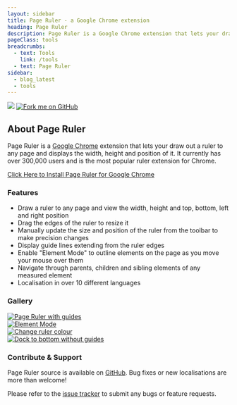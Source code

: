 ```yaml
---
layout: sidebar
title: Page Ruler - a Google Chrome extension
heading: Page Ruler
description: Page Ruler is a Google Chrome extension that lets your draw out a ruler to any page and displays the width, height and position of it. It currently has over 300,000 users and is the most popular ruler extension for Chrome.
pageClass: tools
breadcrumbs:
  - text: Tools
    link: /tools
  - text: Page Ruler
sidebar:
  - blog_latest
  - tools
---
```


<div class="banner">
	<img src="{{ site.baseurl }}/assets/images/tools/page-ruler.png">
	<a class="github" href="https://github.com/wrakky/page-ruler">
		<img src="https://s3.amazonaws.com/github/ribbons/forkme_right_darkblue_121621.png" alt="Fork me on GitHub">
	</a>
</div>

## About Page Ruler

Page Ruler is a [Google Chrome](https://www.google.com/chrome) extension that lets your draw out a ruler
to any page and displays the width, height and position of it. It currently has over 300,000 users and is the most popular
ruler extension for Chrome.

<a class="btn btn-primary" href="https://chrome.google.com/webstore/detail/jlpkojjdgbllmedoapgfodplfhcbnbpn">
  Click Here to Install Page Ruler for Google Chrome
  <i class="glyphicon glyphicon-chevron-right"></i>
</a>

### Features

* Draw a ruler to any page and view the width, height and top, bottom, left and right position
* Drag the edges of the ruler to resize it
* Manually update the size and position of the ruler from the toolbar to make precision changes
* Display guide lines extending from the ruler edges
* Enable "Element Mode" to outline elements on the page as you move your mouse over them
* Navigate through parents, children and sibling elements of any measured element
* Localisation in over 10 different languages


### Gallery

<div class="row">
	<div class="col-xs-6 col-sm-3">
		<a href="{{ site.baseurl }}/assets/images/tools/page-ruler-1.png" class="thumbnail" rel="gallery" title="Page Ruler with guides">
			<img alt="Page Ruler with guides" src="{{ site.baseurl }}/assets/images/tools/page-ruler-1_small.png">
		</a>
	</div>
	<div class="col-xs-6 col-sm-3">
		<a href="{{ site.baseurl }}/assets/images/tools/page-ruler-2.png" class="thumbnail" rel="gallery" title="Element Mode">
			<img alt="Element Mode" src="{{ site.baseurl }}/assets/images/tools/page-ruler-2_small.png">
		</a>
	</div>
	<div class="col-xs-6 col-sm-3">
		<a href="{{ site.baseurl }}/assets/images/tools/page-ruler-3.png" class="thumbnail" rel="gallery" title="Change ruler colour">
			<img alt="Change ruler colour" src="{{ site.baseurl }}/assets/images/tools/page-ruler-3_small.png">
		</a>
	</div>
	<div class="col-xs-6 col-sm-3">
		<a href="{{ site.baseurl }}/assets/images/tools/page-ruler-4.png" class="thumbnail" rel="gallery" title="Dock to bottom without guides">
			<img alt="Dock to bottom without guides" src="{{ site.baseurl }}/assets/images/tools/page-ruler-4_small.png">
		</a>
	</div>
</div>

### Contribute &amp; Support

Page Ruler source is available on [GitHub](https://github.com/wrakky/page-ruler). Bug fixes or new
localisations are more than welcome!

Please refer to the [issue tracker](https://github.com/wrakky/page-ruler/issues) to submit any bugs or feature requests.
